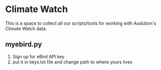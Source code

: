 # Climate Watch
This is a space to collect all our scripts/tools for working with Audubon's Climate Watch data.

## myebird.py
1. Sign up for eBird API key
2. put it in keys.txt file and change path to where yours lives

